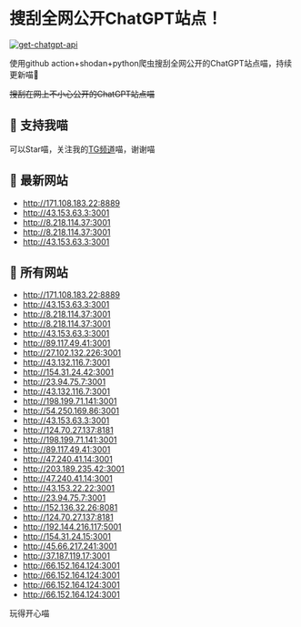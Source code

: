 # 搜刮全网公开ChatGPT站点！

[![get-chatgpt-api](https://github.com/PuddinCat/Free-ChatGPT-ChatBot/actions/workflows/main.yaml/badge.svg)](https://github.com/PuddinCat/Free-ChatGPT-ChatBot/actions/workflows/main.yaml)

使用github action+shodan+python爬虫搜刮全网公开的ChatGPT站点喵，持续更新喵🥳

~~搜刮在网上不小心公开的ChatGPT站点喵~~

## 🚀 支持我喵

可以Star喵，关注我的[TG频道](https://t.me/puddin_share)喵，谢谢喵

## 📖 最新网站

- http://171.108.183.22:8889
- http://43.153.63.3:3001
- http://8.218.114.37:3001
- http://8.218.114.37:3001
- http://43.153.63.3:3001


## 📖 所有网站

- http://171.108.183.22:8889
- http://43.153.63.3:3001
- http://8.218.114.37:3001
- http://8.218.114.37:3001
- http://43.153.63.3:3001
- http://89.117.49.41:3001
- http://27.102.132.226:3001
- http://43.132.116.7:3001
- http://154.31.24.42:3001
- http://23.94.75.7:3001
- http://43.132.116.7:3001
- http://198.199.71.141:3001
- http://54.250.169.86:3001
- http://43.153.63.3:3001
- http://124.70.27.137:8181
- http://198.199.71.141:3001
- http://89.117.49.41:3001
- http://47.240.41.14:3001
- http://203.189.235.42:3001
- http://47.240.41.14:3001
- http://43.153.22.22:3001
- http://23.94.75.7:3001
- http://152.136.32.26:8081
- http://124.70.27.137:8181
- http://192.144.216.117:5001
- http://154.31.24.15:3001
- http://45.66.217.241:3001
- http://37.187.119.17:3001
- http://66.152.164.124:3001
- http://66.152.164.124:3001
- http://66.152.164.124:3001
- http://66.152.164.124:3001


玩得开心喵
